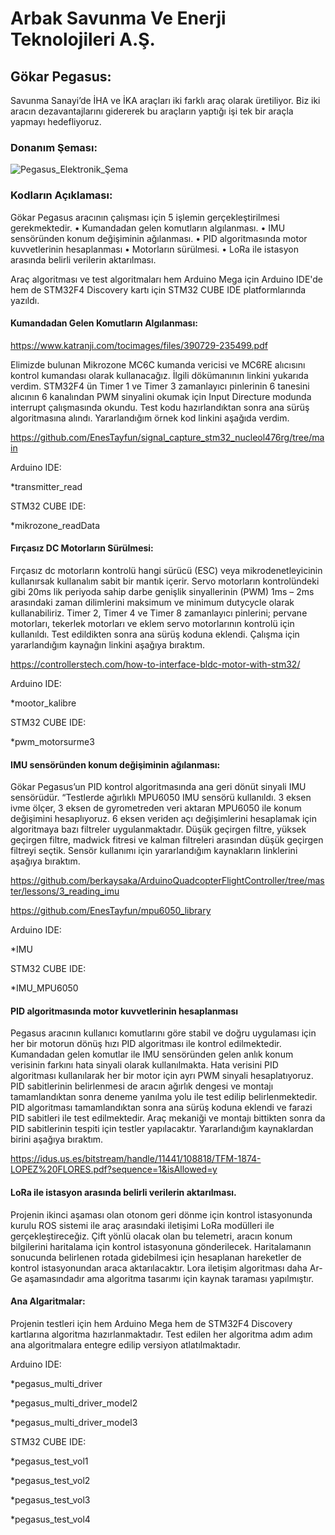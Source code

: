 # **Arbak Savunma Ve Enerji Teknolojileri A.Ş.**

## Gökar Pegasus:
Savunma Sanayi’de İHA ve İKA araçları iki farklı araç olarak üretiliyor. Biz iki aracın dezavantajlarını gidererek bu araçların yaptığı işi tek bir araçla yapmayı hedefliyoruz.

### Donanım Şeması:
![Pegasus_Elektronik_Şema](https://github.com/ArbakSavunma/Gokar-Pegasus/assets/153490274/5ee254fe-b223-46fa-91d7-7d86e29fe539)


### Kodların Açıklaması:
Gökar Pegasus aracının çalışması için 5 işlemin gerçekleştirilmesi gerekmektedir.
•	Kumandadan gelen komutların algılanması.
•	IMU sensöründen konum değişiminin ağılanması.
•	PID algoritmasında motor kuvvetlerinin hesaplanması
•	Motorların sürülmesi.
•	LoRa ile istasyon arasında belirli verilerin aktarılması.

Araç algoritması ve test algoritmaları hem Arduino Mega için Arduino IDE'de hem de STM32F4 Discovery kartı için STM32 CUBE IDE platformlarında yazıldı.

#### Kumandadan Gelen Komutların Algılanması:
https://www.katranji.com/tocimages/files/390729-235499.pdf

Elimizde bulunan Mikrozone MC6C kumanda vericisi ve MC6RE alıcısını kontrol kumandası olarak kullanacağız. İlgili dökümanının linkini yukarıda verdim. STM32F4 ün Timer 1 ve Timer 3 zamanlayıcı pinlerinin 6 tanesini alıcının 6 kanalından PWM sinyalini okumak için Input Directure modunda interrupt çalışmasında okundu. Test kodu hazırlandıktan sonra ana sürüş algoritmasına alındı. Yararlandığım örnek kod linkini aşağıda verdim. 

https://github.com/EnesTayfun/signal_capture_stm32_nucleol476rg/tree/main 

Arduino IDE:

 *transmitter_read 
 
 STM32 CUBE IDE:
 
 *mikrozone_readData

#### Fırçasız DC Motorların Sürülmesi:
Fırçasız dc motorların kontrolü hangi sürücü (ESC) veya mikrodenetleyicinin kullanırsak kullanalım sabit bir mantık içerir. Servo motorların kontrolündeki gibi 20ms lik periyoda sahip darbe genişlik sinyallerinin (PWM) 1ms – 2ms arasındaki zaman dilimlerini maksimum ve minimum dutycycle olarak kullanabiliriz. Timer 2, Timer 4 ve Timer 8 zamanlayıcı pinlerini; pervane motorları, tekerlek motorları ve eklem servo motorlarının kontrolü için kullanıldı. Test edildikten sonra ana sürüş koduna eklendi. Çalışma için yararlandığım kaynağın linkini aşağıya bıraktım.

https://controllerstech.com/how-to-interface-bldc-motor-with-stm32/

Arduino IDE:

 *mootor_kalibre
 
STM32 CUBE IDE:

 *pwm_motorsurme3

#### IMU sensöründen konum değişiminin ağılanması:
Gökar Pegasus’un PID kontrol algoritmasında ana geri dönüt sinyali IMU sensörüdür. “Testlerde ağırlıklı MPU6050 IMU sensörü kullanıldı. 3 eksen ivme ölçer, 3 eksen de gyrometreden veri aktaran MPU6050 ile konum değişimini hesaplıyoruz. 6 eksen veriden açı değişimlerini hesaplamak için algoritmaya bazı filtreler uygulanmaktadır. Düşük geçirgen filtre, yüksek geçirgen filtre, madwick fitresi ve kalman filtreleri arasından düşük geçirgen filtreyi seçtik. Sensör kullanımı için yararlandığım kaynakların linklerini aşağıya bıraktım.

https://github.com/berkaysaka/ArduinoQuadcopterFlightController/tree/master/lessons/3_reading_imu

https://github.com/EnesTayfun/mpu6050_library

Arduino IDE:

 *IMU

STM32 CUBE IDE:

 *IMU_MPU6050

#### PID algoritmasında motor kuvvetlerinin hesaplanması
Pegasus aracının kullanıcı komutlarını göre stabil ve doğru uygulaması için her bir motorun dönüş hızı PID algoritması ile kontrol edilmektedir. Kumandadan gelen komutlar ile IMU sensöründen gelen anlık konum verisinin farkını hata sinyali olarak kullanılmakta. Hata verisini PID algoritması kullanılarak her bir motor için ayrı PWM sinyali hesaplatıyoruz. PID sabitlerinin belirlenmesi de aracın ağırlık dengesi ve montajı tamamlandıktan sonra deneme yanılma yolu ile test edilip belirlenmektedir. 
PID algoritması tamamlandıktan sonra ana sürüş koduna eklendi ve farazi PID sabitleri ile test edilmektedir. Araç mekaniği ve montajı bittikten sonra da PID sabitlerinin tespiti için testler yapılacaktır. Yararlandığım kaynaklardan birini aşağıya bıraktım.

https://idus.us.es/bitstream/handle/11441/108818/TFM-1874-LOPEZ%20FLORES.pdf?sequence=1&isAllowed=y

#### LoRa ile istasyon arasında belirli verilerin aktarılması.
Projenin ikinci aşaması olan otonom geri dönme için kontrol istasyonunda kurulu ROS sistemi ile araç arasındaki iletişimi LoRa modülleri ile gerçekleştireceğiz. Çift yönlü olacak olan bu telemetri, aracın konum bilgilerini haritalama için kontrol istasyonuna gönderilecek. Haritalamanın sonucunda belirlenen rotada gidebilmesi için hesaplanan hareketler de kontrol istasyonundan araca aktarılacaktır. Lora iletişim algoritması daha Ar-Ge aşamasındadır ama algoritma tasarımı için kaynak taraması yapılmıştır.

#### Ana Algaritmalar:
Projenin testleri için hem Arduino Mega hem de STM32F4 Discovery kartlarına algoritma hazırlanmaktadır. Test edilen her algoritma adım adım ana algoritmalara entegre edilip versiyon atlatılmaktadır.

Arduino IDE:

 *pegasus_multi_driver
 
 *pegasus_multi_driver_model2
 
 *pegasus_multi_driver_model3

STM32 CUBE IDE:
 
 *pegasus_test_vol1
 
 *pegasus_test_vol2
 
 *pegasus_test_vol3
 
 *pegasus_test_vol4
